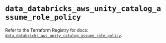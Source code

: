 # `data_databricks_aws_unity_catalog_assume_role_policy`

Refer to the Terraform Registry for docs: [`data_databricks_aws_unity_catalog_assume_role_policy`](https://registry.terraform.io/providers/databricks/databricks/1.49.1/docs/data-sources/aws_unity_catalog_assume_role_policy).
